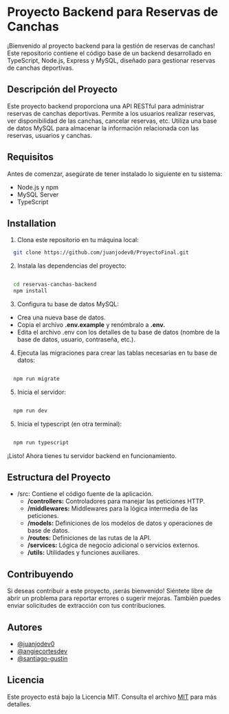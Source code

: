 # Proyecto Backend para Reservas de Canchas

¡Bienvenido al proyecto backend para la gestión de reservas de canchas! Este repositorio contiene el código base de un backend desarrollado en TypeScript, Node.js, Express y MySQL, diseñado para gestionar reservas de canchas deportivas.

## Descripción del Proyecto

Este proyecto backend proporciona una API RESTful para administrar reservas de canchas deportivas. Permite a los usuarios realizar reservas, ver disponibilidad de las canchas, cancelar reservas, etc. Utiliza una base de datos MySQL para almacenar la información relacionada con las reservas, usuarios y canchas.

## Requisitos

Antes de comenzar, asegúrate de tener instalado lo siguiente en tu sistema:

* Node.js y npm
* MySQL Server
* TypeScript

## Installation

 1. Clona este repositorio en tu máquina local:

```bash
  git clone https://github.com/juanjodev0/ProyectoFinal.git
```
2. Instala las dependencias del proyecto:

```bash

  cd reservas-canchas-backend
  npm install

```

3. Configura tu base de datos MySQL:

* Crea una nueva base de datos.
* Copia el archivo **.env.example** y renómbralo a **.env.**
* Edita el archivo .env con los detalles de tu base de datos (nombre de la base de datos, usuario, contraseña, etc.).

4. Ejecuta las migraciones para crear las tablas necesarias en tu base de datos:

```bash

  npm run migrate

```
5. Inicia el servidor:

```bash

  npm run dev

```

5. Inicia el typescript (en otra terminal):

```bash

  npm run typescript

```

¡Listo! Ahora tienes tu servidor backend en funcionamiento.

## Estructura del Proyecto

* /src: Contiene el código fuente de la aplicación.
  * **/controllers:** Controladores para manejar las peticiones HTTP.
  * **/middlewares:** Middlewares para la lógica intermedia de las peticiones.
  * **/models:** Definiciones de los modelos de datos y operaciones de base de datos.
  * **/routes:** Definiciones de las rutas de la API.
  * **/services:** Lógica de negocio adicional o servicios externos.
  * **/utils:** Utilidades y funciones auxiliares.


## Contribuyendo
Si deseas contribuir a este proyecto, ¡serás bienvenido! Siéntete libre de abrir un problema para reportar errores o sugerir mejoras. También puedes enviar solicitudes de extracción con tus contribuciones.

## Autores

- [@juanjodev0](https://github.com/juanjodev0)
- [@angiecortesdev](https://github.com/angiecortesdev)
- [@santiago-gustin](https://github.com/santiago-gustin)

## Licencia
Este proyecto está bajo la Licencia MIT. Consulta el archivo [MIT](https://choosealicense.com/licenses/mit/) para más detalles.
